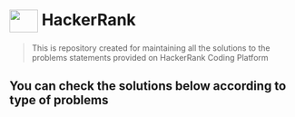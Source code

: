 # <img align="center" src="https://cdn.jsdelivr.net/npm/simple-icons@3.0.1/icons/hackerrank.svg" height="40" width="50" background="green"/> HackerRank 

> This is repository created for maintaining all the solutions  to the problems statements provided on HackerRank Coding Platform

## You can check the solutions below according to type of problems